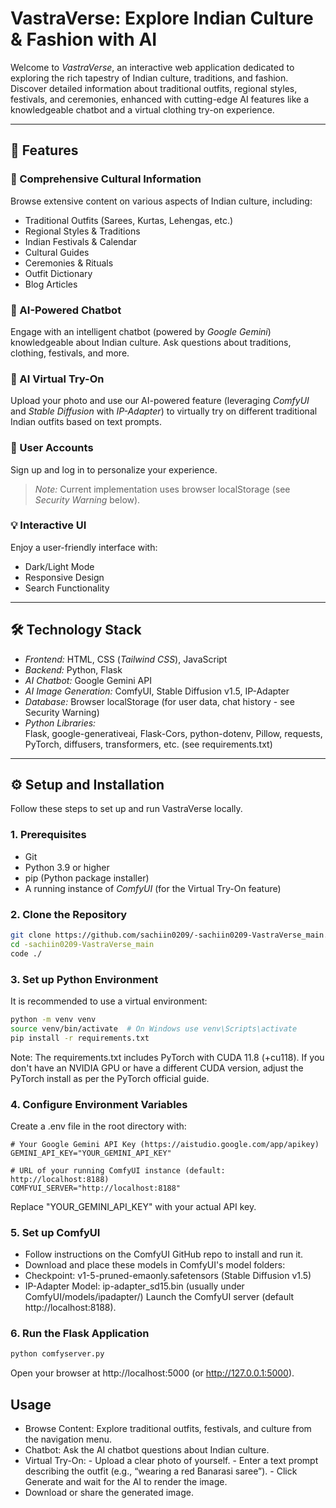 # VastraVerse: Explore Indian Culture & Fashion with AI

Welcome to *VastraVerse*, an interactive web application dedicated to exploring the rich tapestry of Indian culture, traditions, and fashion. Discover detailed information about traditional outfits, regional styles, festivals, and ceremonies, enhanced with cutting-edge AI features like a knowledgeable chatbot and a virtual clothing try-on experience.

---

## 🌟 Features

### 🧵 Comprehensive Cultural Information
Browse extensive content on various aspects of Indian culture, including:

- Traditional Outfits (Sarees, Kurtas, Lehengas, etc.)
- Regional Styles & Traditions
- Indian Festivals & Calendar
- Cultural Guides
- Ceremonies & Rituals
- Outfit Dictionary
- Blog Articles

### 🤖 AI-Powered Chatbot
Engage with an intelligent chatbot (powered by *Google Gemini*) knowledgeable about Indian culture. Ask questions about traditions, clothing, festivals, and more.

### 👗 AI Virtual Try-On
Upload your photo and use our AI-powered feature (leveraging *ComfyUI* and *Stable Diffusion* with *IP-Adapter*) to virtually try on different traditional Indian outfits based on text prompts.

### 👤 User Accounts
Sign up and log in to personalize your experience.  
> *Note:* Current implementation uses browser localStorage (see *Security Warning* below).

### 💡 Interactive UI
Enjoy a user-friendly interface with:
- Dark/Light Mode
- Responsive Design
- Search Functionality

---

## 🛠 Technology Stack

- *Frontend:* HTML, CSS (*Tailwind CSS*), JavaScript  
- *Backend:* Python, Flask  
- *AI Chatbot:* Google Gemini API  
- *AI Image Generation:* ComfyUI, Stable Diffusion v1.5, IP-Adapter  
- *Database:* Browser localStorage (for user data, chat history - see Security Warning)  
- *Python Libraries:*  
  Flask, google-generativeai, Flask-Cors, python-dotenv, Pillow, requests, PyTorch, diffusers, transformers, etc. (see requirements.txt)

---

## ⚙ Setup and Installation

Follow these steps to set up and run VastraVerse locally.

### 1. Prerequisites

- Git  
- Python 3.9 or higher  
- pip (Python package installer)  
- A running instance of *ComfyUI* (for the Virtual Try-On feature)

### 2. Clone the Repository

```bash
git clone https://github.com/sachiin0209/-sachiin0209-VastraVerse_main.git
cd -sachiin0209-VastraVerse_main
code ./
```

### 3. Set up Python Environment

It is recommended to use a virtual environment:

```bash
python -m venv venv
source venv/bin/activate  # On Windows use venv\Scripts\activate
pip install -r requirements.txt
```
Note: The requirements.txt includes PyTorch with CUDA 11.8 (+cu118). If you don't have an NVIDIA GPU or have a different CUDA version, adjust the PyTorch install as per the PyTorch official guide.

### 4. Configure Environment Variables
Create a .env file in the root directory with:

```
# Your Google Gemini API Key (https://aistudio.google.com/app/apikey)
GEMINI_API_KEY="YOUR_GEMINI_API_KEY"

# URL of your running ComfyUI instance (default: http://localhost:8188)
COMFYUI_SERVER="http://localhost:8188"
```
Replace "YOUR_GEMINI_API_KEY" with your actual API key.

### 5. Set up ComfyUI
- Follow instructions on the ComfyUI GitHub repo to install and run it.
- Download and place these models in ComfyUI's model folders:
- Checkpoint: v1-5-pruned-emaonly.safetensors (Stable Diffusion v1.5)
- IP-Adapter Model: ip-adapter_sd15.bin (usually under ComfyUI/models/ipadapter/)
Launch the ComfyUI server (default http://localhost:8188).

### 6. Run the Flask Application
```bash
python comfyserver.py
```
Open your browser at http://localhost:5000 (or http://127.0.0.1:5000).

## Usage
- Browse Content: Explore traditional outfits, festivals, and culture from the navigation menu.
- Chatbot: Ask the AI chatbot questions about Indian culture.
- Virtual Try-On:
            - Upload a clear photo of yourself.
            - Enter a text prompt describing the outfit (e.g., “wearing a red Banarasi saree”).
            - Click Generate and wait for the AI to render the image.
- Download or share the generated image.
